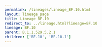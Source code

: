 ```yaml
---
permalink: /lineages/lineage_BF.10.html
layout: lineage_page
title: Lineage BF.10
redirect_to: ../lineage.html?lineage=BF.10
lineage: BF.10
parent: B.1.1.529.5.2.1
children: ['BF.10', 'BF.10.1']
---
```

